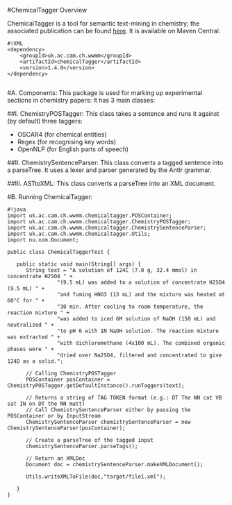 #ChemicalTagger Overview

ChemicalTagger is a tool for semantic text-mining in chemistry; the associated publication can be found [here](http://dx.doi.org/10.1186/1758-2946-3-17). It is available on Maven Central:

```
#!XML
<dependency>
	<groupId>uk.ac.cam.ch.wwmm</groupId>
	<artifactId>chemicalTagger</artifactId>
	<version>1.4.0</version>
</dependency>


```

#A. Components:
This package is used for marking up experimental sections in chemistry papers:
It has 3 main classes:

##I. ChemistryPOSTagger:
This class takes a sentence and runs it against (by default) three taggers:

* OSCAR4 (for chemical entities)
* Regex (for recognising key words)
* OpenNLP (for English parts of speech)

##II. ChemistrySentenceParser:
This class converts a tagged sentence into a parseTree. It uses a lexer and parser generated
by the Antlr grammar.

##III. ASTtoXML:
This class converts a parseTree into an XML document.

#B. Running ChemicalTagger:

```
#!java
import uk.ac.cam.ch.wwmm.chemicaltagger.POSContainer;
import uk.ac.cam.ch.wwmm.chemicaltagger.ChemistryPOSTagger;
import uk.ac.cam.ch.wwmm.chemicaltagger.ChemistrySentenceParser;
import uk.ac.cam.ch.wwmm.chemicaltagger.Utils;
import nu.xom.Document;

public class ChemicalTaggerTest {

   public static void main(String[] args) {
      String text = "A solution of 124C (7.0 g, 32.4 mmol) in concentrate H2SO4 " +
	            "(9.5 mL) was added to a solution of concentrate H2SO4 (9.5 mL) " +
	            "and fuming HNO3 (13 mL) and the mixture was heated at 60°C for " +
	            "30 min. After cooling to room temperature, the reaction mixture " +
	            "was added to iced 6M solution of NaOH (150 mL) and neutralized " +
	            "to pH 6 with 1N NaOH solution. The reaction mixture was extracted " +
	            "with dichloromethane (4x100 mL). The combined organic phases were " +
	            "dried over Na2SO4, filtered and concentrated to give 124D as a solid.";

      // Calling ChemistryPOSTagger
      POSContainer posContainer = ChemistryPOSTagger.getDefaultInstance().runTaggers(text);

      // Returns a string of TAG TOKEN format (e.g.: DT The NN cat VB sat IN on DT the NN matt)
      // Call ChemistrySentenceParser either by passing the POSContainer or by InputStream
      ChemistrySentenceParser chemistrySentenceParser = new ChemistrySentenceParser(posContainer);

      // Create a parseTree of the tagged input
      chemistrySentenceParser.parseTags();

      // Return an XMLDoc
      Document doc = chemistrySentenceParser.makeXMLDocument();

      Utils.writeXMLToFile(doc,"target/file1.xml");

   }
}
```